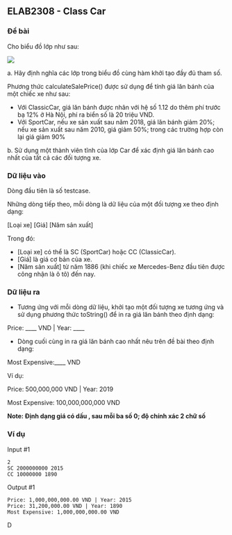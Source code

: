 ## ELAB2308 - Class Car

### Đề bài

Cho biểu đồ lớp như sau:

![](https://i.imgur.com/JJHEb6d.png)



a. Hãy định nghĩa các lớp trong biểu đồ cùng hàm khởi tạo đầy đủ tham số.

Phương thức calculateSalePrice() được sử dụng để tính giá lăn bánh của một chiếc xe như sau:

- Với ClassicCar, giá lăn bánh được nhân với hệ số 1.12 do thêm phí trước bạ 12% ở Hà Nội, phí ra biển số là 20 triệu VND.
- Với SportCar, nếu xe sản xuất sau năm 2018, giá lăn bánh giảm 20%; nếu xe sản xuất sau năm 2010, giá giảm 50%; trong các trường hợp còn lại giá giảm 90%

b. Sử dụng một thành viên tĩnh của lớp Car để xác định giá lăn bánh cao nhất của tất cả các đối tượng xe.

### Dữ liệu vào

Dòng đầu tiên là số testcase.

Những dòng tiếp theo, mỗi dòng là dữ liệu của một đối tượng xe theo định dạng:

[Loại xe] [Giá] [Năm sản xuất]

Trong đó:

- [Loại xe] có thể là SC (SportCar) hoặc CC (ClassicCar).
- [Giá] là giá cơ bản của xe.
- [Năm sản xuất] từ năm 1886 (khi chiếc xe Mercedes-Benz đầu tiên được công nhận là ô tô) đến nay.

### Dữ liệu ra

- Tương ứng với mỗi dòng dữ liệu, khởi tạo một đối tượng xe tương ứng và sử dụng phương thức toString() để in ra giá lăn bánh theo định dạng:

Price: ____ VND | Year: ____

- Dòng cuối cùng in ra giá lăn bánh cao nhất nêu trên đề bài theo định dạng:

Most Expensive:____ VND

  

Ví dụ:  

Price: 500,000,000 VND | Year: 2019

Most Expensive: 100,000,000,000 VND

**Note: Định dạng giá có dấu , sau mỗi ba số 0; độ chính xác 2 chữ số**

### Ví dụ

Input #1 
```
2
SC 2000000000 2015
CC 10000000 1890
```


Output #1 
```
Price: 1,000,000,000.00 VND | Year: 2015
Price: 31,200,000.00 VND | Year: 1890
Most Expensive: 1,000,000,000.00 VND
```
D